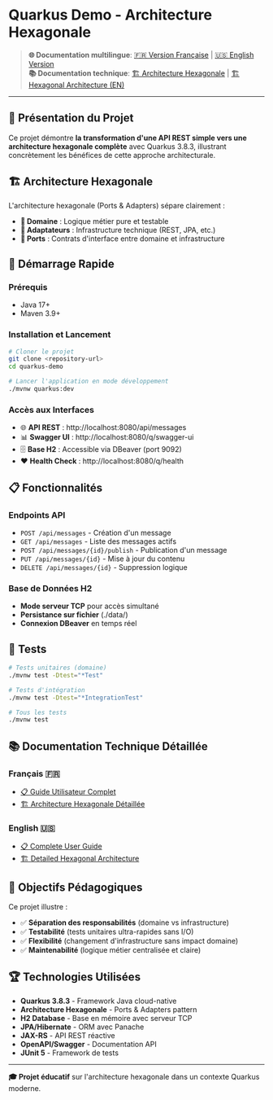 # Quarkus Demo - Architecture Hexagonale

> **🌐 Documentation multilingue**: [🇫🇷 Version Française](README_FR.md) | [🇺🇸 English Version](README_EN.md)  
> **📚 Documentation technique**: [🏗️ Architecture Hexagonale](README_ARCHITECTURE_HEXAGONALE_FR.md) | [🏗️ Hexagonal Architecture (EN)](README_ARCHITECTURE_HEXAGONALE_EN.md)

---

## 🎯 Présentation du Projet

Ce projet démontre **la transformation d'une API REST simple vers une architecture hexagonale complète** avec Quarkus 3.8.3, illustrant concrètement les bénéfices de cette approche architecturale.

## 🏗️ Architecture Hexagonale

L'architecture hexagonale (Ports & Adapters) sépare clairement :
- **🎯 Domaine** : Logique métier pure et testable
- **🔌 Adaptateurs** : Infrastructure technique (REST, JPA, etc.)
- **📡 Ports** : Contrats d'interface entre domaine et infrastructure

## 🚀 Démarrage Rapide

### Prérequis
- Java 17+
- Maven 3.9+

### Installation et Lancement
```bash
# Cloner le projet
git clone <repository-url>
cd quarkus-demo

# Lancer l'application en mode développement
./mvnw quarkus:dev
```

### Accès aux Interfaces
- 🌐 **API REST** : http://localhost:8080/api/messages
- 📊 **Swagger UI** : http://localhost:8080/q/swagger-ui
- 🗄️ **Base H2** : Accessible via DBeaver (port 9092)
- ❤️ **Health Check** : http://localhost:8080/q/health

## 📋 Fonctionnalités

### Endpoints API
- `POST /api/messages` - Création d'un message
- `GET /api/messages` - Liste des messages actifs
- `POST /api/messages/{id}/publish` - Publication d'un message
- `PUT /api/messages/{id}` - Mise à jour du contenu
- `DELETE /api/messages/{id}` - Suppression logique

### Base de Données H2
- **Mode serveur TCP** pour accès simultané
- **Persistance sur fichier** (./data/)
- **Connexion DBeaver** en temps réel

## 🧪 Tests

```bash
# Tests unitaires (domaine)
./mvnw test -Dtest="*Test"

# Tests d'intégration
./mvnw test -Dtest="*IntegrationTest"

# Tous les tests
./mvnw test
```

## 📚 Documentation Technique Détaillée

### Français 🇫🇷
- [📋 Guide Utilisateur Complet](README_FR.md)
- [🏗️ Architecture Hexagonale Détaillée](README_ARCHITECTURE_HEXAGONALE_FR.md)

### English 🇺🇸
- [📋 Complete User Guide](README_EN.md)
- [🏗️ Detailed Hexagonal Architecture](README_ARCHITECTURE_HEXAGONALE_EN.md)

## 🎯 Objectifs Pédagogiques

Ce projet illustre :
- ✅ **Séparation des responsabilités** (domaine vs infrastructure)
- ✅ **Testabilité** (tests unitaires ultra-rapides sans I/O)
- ✅ **Flexibilité** (changement d'infrastructure sans impact domaine)
- ✅ **Maintenabilité** (logique métier centralisée et claire)

## 🏆 Technologies Utilisées

- **Quarkus 3.8.3** - Framework Java cloud-native
- **Architecture Hexagonale** - Ports & Adapters pattern
- **H2 Database** - Base en mémoire avec serveur TCP
- **JPA/Hibernate** - ORM avec Panache
- **JAX-RS** - API REST réactive
- **OpenAPI/Swagger** - Documentation API
- **JUnit 5** - Framework de tests

---

**🎓 Projet éducatif** sur l'architecture hexagonale dans un contexte Quarkus moderne.

